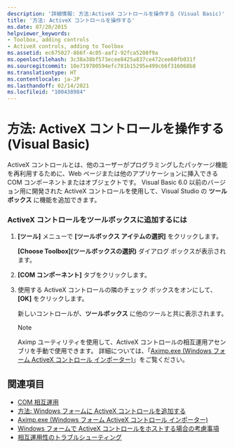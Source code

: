 ```yaml
---
description: '詳細情報: 方法:ActiveX コントロールを操作する (Visual Basic)'
title: '方法: ActiveX コントロールを操作する'
ms.date: 07/20/2015
helpviewer_keywords:
- Toolbox, adding controls
- ActiveX controls, adding to Toolbox
ms.assetid: ec675027-866f-4c05-aaf2-92fca5200f9a
ms.openlocfilehash: 3c38a38bf573ecee8425a837ce472cee60fb031f
ms.sourcegitcommit: 10e719780594efc781b15295e499c66f316068b8
ms.translationtype: HT
ms.contentlocale: ja-JP
ms.lasthandoff: 02/14/2021
ms.locfileid: "100438984"
---
```

# <a name="how-to-work-with-activex-controls-visual-basic"></a>方法: ActiveX コントロールを操作する (Visual Basic)

ActiveX コントロールとは、他のユーザーがプログラミングしたパッケージ機能を再利用するために、Web ページまたは他のアプリケーションに挿入できる COM コンポーネントまたはオブジェクトです。 Visual Basic 6.0 以前のバージョン用に開発された ActiveX コントロールを使用して、Visual Studio の **ツールボックス** に機能を追加できます。  
  
### <a name="to-add-activex-controls-to-the-toolbox"></a>ActiveX コントロールをツールボックスに追加するには  
  
1. **[ツール]** メニューで **[ツールボックス アイテムの選択]** をクリックします。  
  
     **[Choose Toolbox]\(ツールボックスの選択\)** ダイアログ ボックスが表示されます。  
  
2. **[COM コンポーネント]** タブをクリックします。  
  
3. 使用する ActiveX コントロールの隣のチェック ボックスをオンにして、 **[OK]** をクリックします。  
  
     新しいコントロールが、**ツールボックス** に他のツールと共に表示されます。  
  
    > [!NOTE]
    > Aximp ユーティリティを使用して、ActiveX コントロールの相互運用アセンブリを手動で使用できます。 詳細については、「[Aximp.exe (Windows フォーム ActiveX コントロール インポーター)](../../../framework/tools/aximp-exe-windows-forms-activex-control-importer.md)」をご覧ください。  
  
## <a name="see-also"></a>関連項目

- [COM 相互運用](index.md)
- [方法: Windows フォームに ActiveX コントロールを追加する](/dotnet/desktop/winforms/controls/how-to-add-activex-controls-to-windows-forms)
- [Aximp.exe (Windows フォーム ActiveX コントロール インポーター)](../../../framework/tools/aximp-exe-windows-forms-activex-control-importer.md)
- [Windows フォームで ActiveX コントロールをホストする場合の考慮事項](/dotnet/desktop/winforms/controls/considerations-when-hosting-an-activex-control-on-a-windows-form)
- [相互運用性のトラブルシューティング](troubleshooting-interoperability.md)
